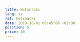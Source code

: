 ```yaml
---
title: Hotsnacks
lang: sv
ref: hotsnacks
date: 2019-10-01 08:45:00 +02:00
position: 5
price: 40
---
```

